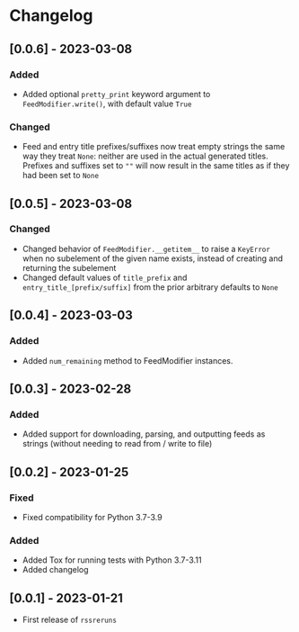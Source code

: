 # Changelog

## [0.0.6] - 2023-03-08

### Added

- Added optional `pretty_print` keyword argument to `FeedModifier.write()`, with default value `True`

### Changed

- Feed and entry title prefixes/suffixes now treat empty strings the same way they treat `None`: neither are used in the actual generated titles. Prefixes and suffixes set to `""` will now result in the same titles as if they had been set to `None`

## [0.0.5] - 2023-03-08

### Changed

- Changed behavior of `FeedModifier.__getitem__` to raise a `KeyError` when no subelement of the given name exists, instead of creating and returning the subelement 
- Changed default values of `title_prefix` and `entry_title_[prefix/suffix]` from the prior arbitrary defaults to `None`

## [0.0.4] - 2023-03-03

### Added

- Added `num_remaining` method to FeedModifier instances.

## [0.0.3] - 2023-02-28

### Added

- Added support for downloading, parsing, and outputting feeds as strings (without needing to read from / write to file)

## [0.0.2] - 2023-01-25

### Fixed

- Fixed compatibility for Python 3.7-3.9

### Added

- Added Tox for running tests with Python 3.7-3.11
- Added changelog

## [0.0.1] - 2023-01-21

- First release of `rssreruns`
